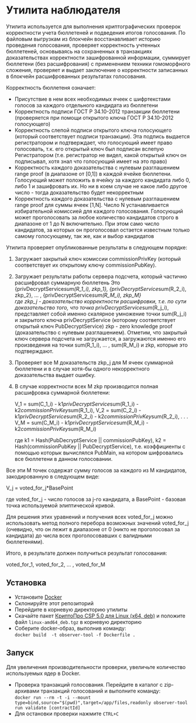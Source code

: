 # Утилита наблюдателя

Утилита используется для выполнения криптографических проверок корректности учета бюллетеней и подведения итогов голосования. По файловым выгрузкам из блокчейн восстанавливает историю проведения голосования, проверяет корректность учтенных бюллетеней, основываясь на сохраненных в транзакциях доказательствах корректности зашифрованной информации, суммирует бюллетени (без расшифрования) с применением техники гомоморфного сложения, проверяет и выдает заключение о корректности записанных в блокчейн расшифрованных результатах голосования.

Корректность бюллетеня означает:

- Присутствие в нем всех необходимых ячеек с шифртекстами голосов за каждого отдельного кандидата из бюллетени
- Корректность подписи ГОСТ Р 34.10-2012 транзакции бюллетени (проверяется при помощи открытого ключа ГОСТ Р 34.10-2012 голосующего)
- Корректность слепой подписи открытого ключа голосующего (который соответствует подписи транзакции). Эта подпись выдается регистратором и подтверждает, что голосующий имеет право голосовать, т.к. его открытый ключ был подписан вслепую Регистратором (т.е. регистратор не видел, какой открытый ключ он подписывал, хотя знал что голосующий имеет на это право)
- Корректность каждого доказательства с нулевым разглашением range proof (в диапазоне от [0,1]) в каждой ячейке бюллетени. Голосующий может положить в ячейку за каждого кандидата либо 0, либо 1 и зашифровать их. Но ни в коем случае не какое либо другое число - тогда доказательство будет некорректным
- Корректность каждого доказательства с нулевым разглашением range proof для суммы ячеек [1,N]. Число N устанавливается избирательной комиссией для каждого голосования. Голосующий может проголосовать за любое количество кандидатов строго в диапазоне от 1 до N включительно. При этом само число кандидатов, за которых он проголосовал остается известным только самому голосующему, так же, как и выбор кандидатов

Утилита проверяет опубликованные результаты в следующем порядке:

1. Загружает закрытый ключ комиссии commissionPrivKey (который соответствует их открытому ключу commissionPubKey).

2. Загружает результаты работы сервера подсчета, который частично расшифровал суммарную бюллетень
   Это {privDecryptService*sum(R_1_i), zkp_1}, {privDecryptService*sum(R_2_i), zkp_2}, ... , {privDecryptService*sum(R_M_i), zkp_M}  
   где zkp_j - доказательство корректности расшифровки, т.е. по сути доказательство того, что точка privDecryptService*sum(R_j_i), представляет собой именно
   скалярное умножение точки sum(R_j_i) и закрытого ключа privDecryptService (которому соответствует открытый ключ PubDecryptService)
   zkp - zero knowledge proof (доказательство с нулевым разглашением).
   Отметим, что закрытый ключ сервера подсчета не загружается, а загружаются именно его произведения на точки sum(R_1_i), ... , sum(R_M_i) и zkp, которые это подтверждают.

3. Проверяет все M доказательств zkp_j для M ячеек суммарной бюллетени и в случае хотя-бы одного некорректного доказательства выдает ошибку.

4. В случае корректности всех M zkp производится полная расшифровка суммарной бюллетени:

   V_1 = sum(С_1_i) - k1*privDecryptService*sum(R_1_i) - k2*commissionPrivKey*sum(R_1_i),
   V_2 = sum(С_2_i) - k1*privDecryptService*sum(R_2_i) - k2*commissionPrivKey*sum(R_2_i),
   .
   .
   .
   V_M = sum(С_M_i) - k1*privDecryptService*sum(R_M_i) - k2*commissionPrivKey*sum(R_M_i)

   где k1 = Hash(PubDecryptService || commissionPubKey), k2 = Hash(commissionPubKey || PubDecryptService), т.е. коэффициенты с помощью которык вычислялся PubMain, на котором
   шифровались все бюллетени в данном голосовании.


Все эти M точек содержат сумму голосов за каждого из M кандидатов, закодированную в следующем виде:

V_j = voted_for_j*BasePoint

где voted_for_j - число голосов за j-го кандидата, а BasePoint - базовая точка используемой элиптической кривой.

Для решения этих уравнений и получения всех voted_for_j можно использовать метод полного перебора возможных значений voted_for_j (очевидно, что он лежит в диапазоне от 0 (никто не проголосовал за кандидата)
до числа всех проголосовавших с валидными бюллетенями).

Итого, в результате должен получиться результат голосования:

voted_for_1, voted_for_2, ... , voted_for_M

## Установка

- Установите [Docker](https://www.docker.com/)
- Склонируйте этот репозиторий
- Перейдите в корневую директорию утилиты
- Скачайте пакет [КриптоПро CSP 5.0 для Linux (x64, deb)](https://www.cryptopro.ru/products/csp/downloads#latest_csp50r3_linux) и положите файл ```linux-amd64_deb.tgz``` в корневую директорию
- Соберите docker-образ, выполнив команду:<br>```docker build  -t observer-tool -f Dockerfile .```

## Запуск
Для увеличения производительности проверки, увеличьте количество используемых ядер в Docker.
- Проверка транзакций голосования. Перейдите в каталог с zip-архивами транзакций голосований и выполните команду:<br>```docker run --rm -t -i --mount type=bind,source="$(pwd)",target=/app/files,readonly observer-tool run validate [contractId]```
- Для остановки проверки нажмите ```CTRL+C```
